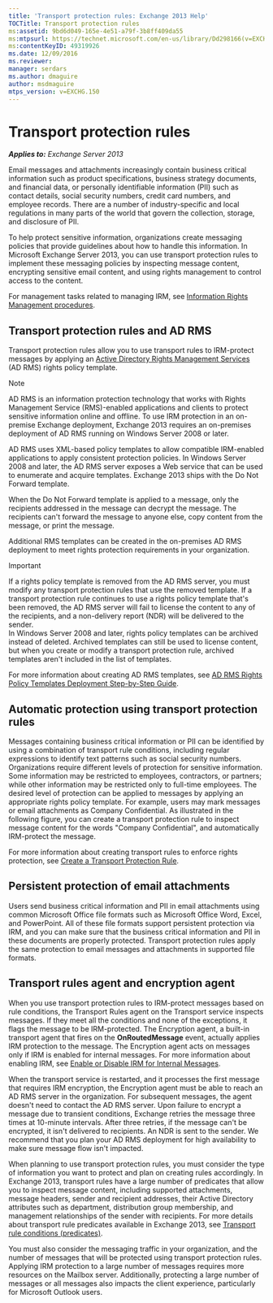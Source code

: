 ```yaml
---
title: 'Transport protection rules: Exchange 2013 Help'
TOCTitle: Transport protection rules
ms:assetid: 9bd6d049-165e-4e51-a79f-3b8ff409da55
ms:mtpsurl: https://technet.microsoft.com/en-us/library/Dd298166(v=EXCHG.150)
ms:contentKeyID: 49319926
ms.date: 12/09/2016
ms.reviewer: 
manager: serdars
ms.author: dmaguire
author: msdmaguire
mtps_version: v=EXCHG.150
---
```


# Transport protection rules

_**Applies to:** Exchange Server 2013_

Email messages and attachments increasingly contain business critical information such as product specifications, business strategy documents, and financial data, or personally identifiable information (PII) such as contact details, social security numbers, credit card numbers, and employee records. There are a number of industry-specific and local regulations in many parts of the world that govern the collection, storage, and disclosure of PII.

To help protect sensitive information, organizations create messaging policies that provide guidelines about how to handle this information. In Microsoft Exchange Server 2013, you can use transport protection rules to implement these messaging policies by inspecting message content, encrypting sensitive email content, and using rights management to control access to the content.

For management tasks related to managing IRM, see [Information Rights Management procedures](information-rights-management-procedures-exchange-2013-help.md).

## Transport protection rules and AD RMS

Transport protection rules allow you to use transport rules to IRM-protect messages by applying an [Active Directory Rights Management Services](https://go.microsoft.com/fwlink/p/?linkid=129823) (AD RMS) rights policy template.

> [!NOTE]
> AD&nbsp;RMS is an information protection technology that works with Rights Management Service (RMS)-enabled applications and clients to protect sensitive information online and offline. To use IRM protection in an on-premise Exchange deployment, Exchange 2013 requires an on-premises deployment of AD&nbsp;RMS running on Windows Server 2008 or later.

AD RMS uses XML-based policy templates to allow compatible IRM-enabled applications to apply consistent protection policies. In Windows Server 2008 and later, the AD RMS server exposes a Web service that can be used to enumerate and acquire templates. Exchange 2013 ships with the Do Not Forward template.

When the Do Not Forward template is applied to a message, only the recipients addressed in the message can decrypt the message. The recipients can't forward the message to anyone else, copy content from the message, or print the message.

Additional RMS templates can be created in the on-premises AD RMS deployment to meet rights protection requirements in your organization.

> [!IMPORTANT]
> If a rights policy template is removed from the AD&nbsp;RMS server, you must modify any transport protection rules that use the removed template. If a transport protection rule continues to use a rights policy template that's been removed, the AD&nbsp;RMS server will fail to license the content to any of the recipients, and a non-delivery report (NDR) will be delivered to the sender.<BR>In Windows Server 2008 and later, rights policy templates can be archived instead of deleted. Archived templates can still be used to license content, but when you create or modify a transport protection rule, archived templates aren't included in the list of templates.

For more information about creating AD RMS templates, see [AD RMS Rights Policy Templates Deployment Step-by-Step Guide](https://go.microsoft.com/fwlink/p/?linkid=136593).

## Automatic protection using transport protection rules

Messages containing business critical information or PII can be identified by using a combination of transport rule conditions, including regular expressions to identify text patterns such as social security numbers. Organizations require different levels of protection for sensitive information. Some information may be restricted to employees, contractors, or partners; while other information may be restricted only to full-time employees. The desired level of protection can be applied to messages by applying an appropriate rights policy template. For example, users may mark messages or email attachments as Company Confidential. As illustrated in the following figure, you can create a transport protection rule to inspect message content for the words "Company Confidential", and automatically IRM-protect the message.

For more information about creating transport rules to enforce rights protection, see [Create a Transport Protection Rule](create-a-transport-protection-rule-exchange-2013-help.md).

## Persistent protection of email attachments

Users send business critical information and PII in email attachments using common Microsoft Office file formats such as Microsoft Office Word, Excel, and PowerPoint. All of these file formats support persistent protection via IRM, and you can make sure that the business critical information and PII in these documents are properly protected. Transport protection rules apply the same protection to email messages and attachments in supported file formats.

## Transport rules agent and encryption agent

When you use transport protection rules to IRM-protect messages based on rule conditions, the Transport Rules agent on the Transport service inspects messages. If they meet all the conditions and none of the exceptions, it flags the message to be IRM-protected. The Encryption agent, a built-in transport agent that fires on the **OnRoutedMessage** event, actually applies IRM protection to the message. The Encryption agent acts on messages only if IRM is enabled for internal messages. For more information about enabling IRM, see [Enable or Disable IRM for Internal Messages](enable-or-disable-irm-for-internal-messages-exchange-2013-help.md).

When the transport service is restarted, and it processes the first message that requires IRM encryption, the Encryption agent must be able to reach an AD RMS server in the organization. For subsequent messages, the agent doesn't need to contact the AD RMS server. Upon failure to encrypt a message due to transient conditions, Exchange retries the message three times at 10-minute intervals. After three retries, if the message can't be encrypted, it isn't delivered to recipients. An NDR is sent to the sender. We recommend that you plan your AD RMS deployment for high availability to make sure message flow isn't impacted.

When planning to use transport protection rules, you must consider the type of information you want to protect and plan on creating rules accordingly. In Exchange 2013, transport rules have a large number of predicates that allow you to inspect message content, including supported attachments, message headers, sender and recipient addresses, their Active Directory attributes such as department, distribution group membership, and management relationships of the sender with recipients. For more details about transport rule predicates available in Exchange 2013, see [Transport rule conditions (predicates)](mail-flow-rule-conditions-and-exceptions-predicates-in-exchange-2013-exchange-2013-help.md).

You must also consider the messaging traffic in your organization, and the number of messages that will be protected using transport protection rules. Applying IRM protection to a large number of messages requires more resources on the Mailbox server. Additionally, protecting a large number of messages or all messages also impacts the client experience, particularly for Microsoft Outlook users.
